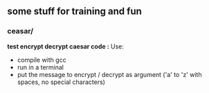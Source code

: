 ## some stuff for training and fun

### ceasar/
**test encrypt decrypt caesar code :**
Use:
- compile with gcc
- run in a terminal
- put the message to encrypt / decrypt as argument ('a' to 'z' with spaces, no special characters)
